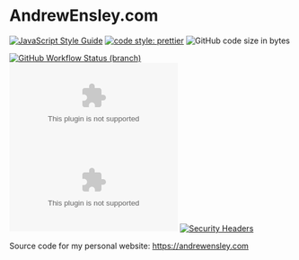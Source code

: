 # AndrewEnsley.com

[![JavaScript Style Guide](https://img.shields.io/badge/code_style-standard-brightgreen.svg)](https://standardjs.com)
[![code style: prettier](https://img.shields.io/badge/code_style-prettier-ff69b4.svg)](https://prettier.io)
![GitHub code size in bytes](https://img.shields.io/github/languages/code-size/aensley/andrewensley-com)

[![GitHub Workflow Status (branch)](https://img.shields.io/github/workflow/status/aensley/andrewensley-com/npm-test/main)](https://github.com/aensley/andrewensley-com/actions/workflows/ci.yml?query=branch%3Amain)
[![Chromium HSTS preload](https://img.shields.io/hsts/preload/andrewensley.com)](https://hstspreload.org/?domain=andrewensley.com)
[![Mozilla HTTP Observatory Grade](https://img.shields.io/mozilla-observatory/grade-score/andrewensley.com?publish)](https://observatory.mozilla.org/analyze/andrewensley.com)
[![Security Headers](https://img.shields.io/security-headers?url=https%3A%2F%2Fandrewensley.com)](https://securityheaders.com/?q=andrewensley.com&followRedirects=on)

Source code for my personal website: https://andrewensley.com
